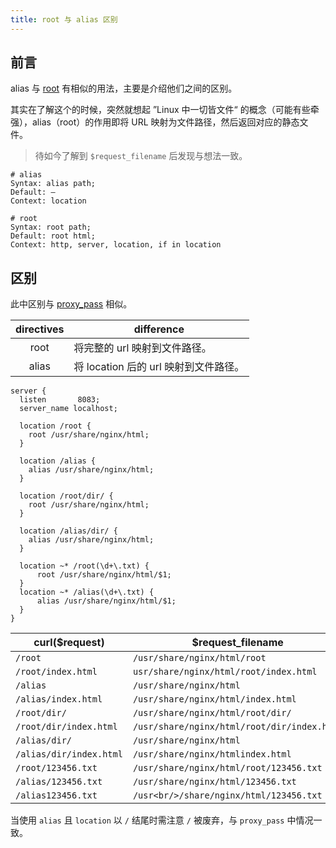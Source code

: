 ```yaml
---
title: root 与 alias 区别
---
```


## 前言

alias 与 [root](https://nginx.org/en/docs/http/ngx_http_core_module.html#root) 有相似的用法，主要是介绍他们之间的区别。

其实在了解这个的时候，突然就想起 ”Linux 中一切皆文件“ 的概念（可能有些牵强），alias（root）的作用即将 URL 映射为文件路径，然后返回对应的静态文件。

> 待如今了解到 `$request_filename` 后发现与想法一致。

```nginx
# alias
Syntax:	alias path;
Default: —
Context: location

# root
Syntax:	root path;
Default: root html;
Context: http, server, location, if in location
```



## 区别

此中区别与 [proxy_pass](/backend/nginx/proxy-pass-rules) 相似。

| directives | difference                            |
| :--------: | ------------------------------------- |
|    root    | 将完整的 url 映射到文件路径。         |
|   alias    | 将 location 后的 url 映射到文件路径。 |

```nginx
server {
  listen       8083;
  server_name localhost;

  location /root {
    root /usr/share/nginx/html;
  }

  location /alias {
    alias /usr/share/nginx/html;
  }
  
  location /root/dir/ {
    root /usr/share/nginx/html;
  }

  location /alias/dir/ {
    alias /usr/share/nginx/html;
  }
  
  location ~* /root(\d+\.txt) {
      root /usr/share/nginx/html/$1;
  }
  location ~* /alias(\d+\.txt) {
      alias /usr/share/nginx/html/$1;
  }
}
```

| curl($request)          | $request_filename                           |
| ----------------------- | ------------------------------------------- |
| `/root`                 | `/usr/share/nginx/html/root`                |
| `/root/index.html`      | `usr/share/nginx/html/root/index.html`      |
| `/alias`                | `/usr/share/nginx/html`                     |
| `/alias/index.html`     | `/usr/share/nginx/html/index.html`          |
| `/root/dir/`            | `/usr/share/nginx/html/root/dir/`           |
| `/root/dir/index.html`  | `/usr/share/nginx/html/root/dir/index.html` |
| `/alias/dir/`           | `/usr/share/nginx/html`                     |
| `/alias/dir/index.html` | `/usr/share/nginx/htmlindex.html`           |
| `/root/123456.txt`      | `/usr/share/nginx/html/root/123456.txt`     |
| `/alias/123456.txt`     | `/usr/share/nginx/html/123456.txt`          |
| `/alias123456.txt`      | `/usr<br/>/share/nginx/html/123456.txt`     |

当使用 `alias` 且 `location` 以 `/` 结尾时需注意 `/` 被废弃，与 `proxy_pass` 中情况一致。